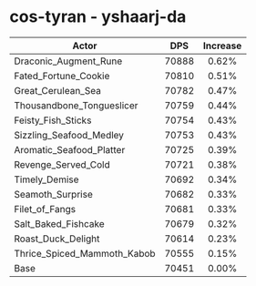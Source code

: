 # cos-tyran - yshaarj-da
| Actor | DPS | Increase |
|---|:---:|:---:|
|Draconic_Augment_Rune|70888|0.62%|
|Fated_Fortune_Cookie|70810|0.51%|
|Great_Cerulean_Sea|70782|0.47%|
|Thousandbone_Tongueslicer|70759|0.44%|
|Feisty_Fish_Sticks|70754|0.43%|
|Sizzling_Seafood_Medley|70753|0.43%|
|Aromatic_Seafood_Platter|70725|0.39%|
|Revenge_Served_Cold|70721|0.38%|
|Timely_Demise|70692|0.34%|
|Seamoth_Surprise|70682|0.33%|
|Filet_of_Fangs|70681|0.33%|
|Salt_Baked_Fishcake|70679|0.32%|
|Roast_Duck_Delight|70614|0.23%|
|Thrice_Spiced_Mammoth_Kabob|70555|0.15%|
|Base|70451|0.00%|
